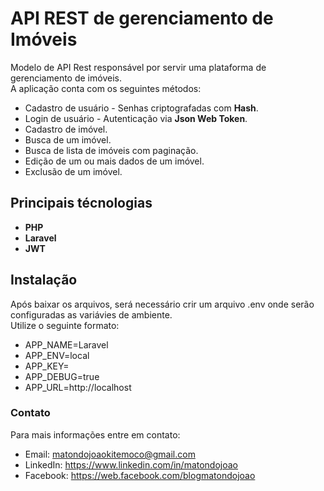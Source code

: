 # API REST de gerenciamento de Imóveis

 Modelo de API Rest responsável por servir uma plataforma de gerenciamento de imóveis.  
 A aplicação conta com os seguintes métodos:  

* Cadastro de usuário - Senhas criptografadas com **Hash**.
* Login de usuário - Autenticação via **Json Web Token**.
* Cadastro de imóvel.
* Busca de um imóvel.
* Busca de lista de imóveis com paginação.
* Edição de um ou mais dados de um imóvel.
* Exclusão de um imóvel.

## Principais técnologias

* **PHP**
* **Laravel**
* **JWT**

## Instalação 

Após baixar os arquivos, será necessário crir um arquivo .env onde serão configuradas as variávies de ambiente.  
Utilize o seguinte formato:  

* APP_NAME=Laravel
* APP_ENV=local
* APP_KEY=
* APP_DEBUG=true
* APP_URL=http://localhost

### Contato
Para mais informações entre em contato:

* Email: matondojoaokitemoco@gmail.com
* LinkedIn: <https://www.linkedin.com/in/matondojoao>
* Facebook: <https://web.facebook.com/blogmatondojoao>
